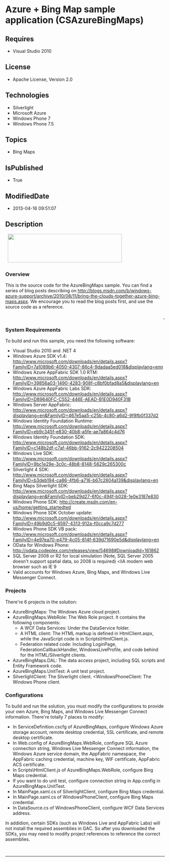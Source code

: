 # Azure + Bing Map sample application (CSAzureBingMaps)
## Requires
* Visual Studio 2010
## License
* Apache License, Version 2.0
## Technologies
* Silverlight
* Microsoft Azure
* Windows Phone 7
* Windows Phone 7.5
## Topics
* Bing Maps
## IsPublished
* True
## ModifiedDate
* 2013-04-16 09:51:07
## Description

<p style="font-family:Courier New">&nbsp;<a href="http://www.microsoft.com/click/services/Redirect2.ashx?CR_CC=200144420" target="_blank"><img id="79969" src="http://i1.code.msdn.s-msft.com/csazurebingmaps-bab92df1/image/file/79969/1/120x90_azure_web_en_us.jpg" alt="" width="360" height="90"></a></p>
<h3>Overview</h3>
<p>This is the source code for the AzureBingMaps sample. You can find a series of blog posts describing on
<a href="http://blogs.msdn.com/b/windows-azure-support/archive/2010/08/11/bring-the-clouds-together-azure-bing-maps.aspx">
http://blogs.msdn.com/b/windows-azure-support/archive/2010/08/11/bring-the-clouds-together-azure-bing-maps.aspx</a>. We encourage you to read the blog posts first, and use the source code as a reference.</p>
<div align="right">
<p><a href="http://www.microsoft.com/click/services/Redirect2.ashx?CR_CC=200144420"><span style="color:windowtext; text-decoration:none"><span>&nbsp;</span></span></a></p>
</div>
<h3>System Requirements</h3>
<p>To build and run this sample, you need the following software:</p>
<ul>
<li>Visual Studio 2010 and .NET 4 </li><li>Windows Azure SDK v1.4: <a href="http://www.microsoft.com/downloads/en/details.aspx?FamilyID=7a1089b6-4050-4307-86c4-9dadaa5ed018&displaylang=en">
http://www.microsoft.com/downloads/en/details.aspx?FamilyID=7a1089b6-4050-4307-86c4-9dadaa5ed018&amp;displaylang=enn</a>
</li><li>Windows Azure AppFabric SDK 1.0 RTM: <a href="http://www.microsoft.com/downloads/en/details.aspx?FamilyID=39856a03-1490-4283-908f-c8bf0bfad8a5&displaylang=en">
http://www.microsoft.com/downloads/en/details.aspx?FamilyID=39856a03-1490-4283-908f-c8bf0bfad8a5&amp;displaylang=en</a>
</li><li>Windows Azure AppFabric Labs SDK: <a href="http://www.microsoft.com/downloads/en/details.aspx?FamilyID=D89640FC-C552-446E-AEAD-B1E0D940F31B">
http://www.microsoft.com/downloads/en/details.aspx?FamilyID=D89640FC-C552-446E-AEAD-B1E0D940F31B</a>
</li><li>Windows Server AppFabric: <a href="http://www.microsoft.com/downloads/en/details.aspx?displaylang=en&FamilyID=467e5aa5-c25b-4c80-a6d2-9f8fb0f337d2">
http://www.microsoft.com/downloads/en/details.aspx?displaylang=en&amp;FamilyID=467e5aa5-c25b-4c80-a6d2-9f8fb0f337d2</a>
</li><li>Windows Identity Foundation Runtime: <a href="http://www.microsoft.com/downloads/en/details.aspx?FamilyID=eb9c345f-e830-40b8-a5fe-ae7a864c4d76">
http://www.microsoft.com/downloads/en/details.aspx?FamilyID=eb9c345f-e830-40b8-a5fe-ae7a864c4d76</a>
</li><li>Windows Identity Foundation SDK: <a href="http://www.microsoft.com/downloads/en/details.aspx?FamilyID=c148b2df-c7af-46bb-9162-2c9422208504">
http://www.microsoft.com/downloads/en/details.aspx?FamilyID=c148b2df-c7af-46bb-9162-2c9422208504</a>
</li><li>Windows Live SDK: <a href="http://www.microsoft.com/downloads/en/details.aspx?FamilyID=9bc1e29e-3c0c-48b8-8148-5629c265300c">
http://www.microsoft.com/downloads/en/details.aspx?FamilyID=9bc1e29e-3c0c-48b8-8148-5629c265300c</a>
</li><li>Silverlight 4 SDK: <a href="http://www.microsoft.com/downloads/en/details.aspx?FamilyID=b3deb194-ca86-4fb6-a716-b67c2604a139&displaylang=en">
http://www.microsoft.com/downloads/en/details.aspx?FamilyID=b3deb194-ca86-4fb6-a716-b67c2604a139&amp;displaylang=en</a>
</li><li>Bing Maps Silverlight SDK: <a href="http://www.microsoft.com/downloads/en/details.aspx?displaylang=en&FamilyID=beb29d27-6f0c-494f-b028-1e0e3187e830">
http://www.microsoft.com/downloads/en/details.aspx?displaylang=en&amp;FamilyID=beb29d27-6f0c-494f-b028-1e0e3187e830</a>
</li><li>Windows Phone SDK: <a href="http://create.msdn.com/en-us/home/getting_started">
http://create.msdn.com/en-us/home/getting_startedted</a> </li><li>Windows Phone SDK October update: <a href="http://www.microsoft.com/downloads/en/details.aspx?FamilyID=49b9d0c5-6597-4313-912a-f0cca9c7d277">
http://www.microsoft.com/downloads/en/details.aspx?FamilyID=49b9d0c5-6597-4313-912a-f0cca9c7d277</a>
</li><li>Windows Phone SDK VB pack: <a href="http://www.microsoft.com/downloads/en/details.aspx?FamilyID=4e97ea70-e479-4c05-814f-639d71690e5d&displaylang=en">
http://www.microsoft.com/downloads/en/details.aspx?FamilyID=4e97ea70-e479-4c05-814f-639d71690e5d&amp;displaylang=en</a>
</li><li>OData for Windows Phone: <a href="http://odata.codeplex.com/releases/view/54698#DownloadId=161862">
http://odata.codeplex.com/releases/view/54698#DownloadId=161862</a> </li><li>SQL Server 2008 or R2 for local simulation (Note, SQL Server 2005 doesn't support spatial data, so 2008 is required) &lt;liA modern web browser such as IE 9
</li><li>Valid accounts for Windows Azure, Bing Maps, and Windows Live Messenger Connect.
</li></ul>
<h3>Projects</h3>
<p>There're 6 projects in the solution:</p>
<ul>
<li>AzureBingMaps: The Windows Azure cloud project. </li><li>AzureBingMaps.WebRole: The Web Role project. It contains the following components:
<ul>
<li>A WCF Data Services: Under the DataService folder. </li><li>A HTML client: The HTML markup is defined in HtmlClient.aspx, while the JavaScript code is in Scripts\HtmlClient.js.
</li><li>Federation related code: Including LoginPage, FederationCallbackHandler, WindowsLiveProfile, and code behind for the HTML/Silverlight clients.
</li></ul>
</li><li>AzureBingMaps.DAL: The data access project, including SQL scripts and Entity Framework code.
</li><li>AzureBingMaps.UnitTest: A unit test project. </li><li>SilverlightClient: The Silverlight client. &lt;WindowsPhoneClient: The Windows Phone client.
</li></ul>
<h3>Configurations</h3>
<p>To build and run the solution, you must modify the configurations to provide your own Azure, Bing Maps, and Windows Live Messenger Connect information. There're totally 7 places to modify:</p>
<ul>
<li>In ServiceDefinition.cscfg of AzureBingMaps, configure Windows Azure storage account, remote desktop credential, SSL certificate, and remote desktop certificate.
</li><li>In Web.config of AzureBingMaps.WebRole, configure SQL Azure connection string, Windows Live Messenger Connect information, the Windows Azure service domain, the AppFabric namespace, the AppFabric caching credential, machine key, WIF certificate, AppFabric
 ACS certificate. </li><li>In Scripts\HtmlClient.js of AzureBingMaps.WebRole, configure Bing Maps credential.
</li><li>If you want to do unit test, configure connection string in App.config in AzureBingMaps.UnitTest.
</li><li>In MainPage.xaml.cs of SilverlightClient, configure Bing Maps credential. </li><li>In MainPage.xaml.cs of WindowsPhoneClient, configure Bing Maps credential. </li><li>In DataSource.cs of WindowsPhoneClient, configure WCF Data Services address. </li></ul>
<p>In addidion, certain SDKs (such as Windows Live and AppFabric Labs) will not install the required assemblies in GAC. So after you downloaded the SDKs, you may need to modify project references to reference the correct assemblies.</p>
<p>&nbsp;</p>
<hr>
<div><a href="http://go.microsoft.com/?linkid=9759640" style="margin-top:3px"><img src="http://bit.ly/onecodelogo" alt="">
</a></div>
